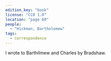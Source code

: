 ```yaml
---
edition_key: "book"
license: "CC0 1.0"
location: "page 60"
people:
  - "Hickman, Bartholomew"
tags:
  - correspondence
---
```

I wrote to Barthilmew and Charles by
Bradshaw.
